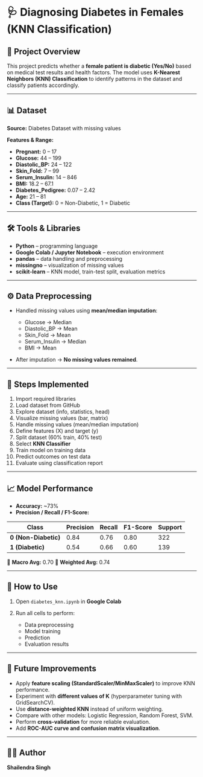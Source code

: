 # 🩺 Diagnosing Diabetes in Females (KNN Classification)

## 📌 Project Overview

This project predicts whether a **female patient is diabetic (Yes/No)** based on medical test results and health factors.
The model uses **K-Nearest Neighbors (KNN) Classification** to identify patterns in the dataset and classify patients accordingly.

---

## 📊 Dataset

**Source:** Diabetes Dataset with missing values

**Features & Range:**

* **Pregnant:** 0 – 17
* **Glucose:** 44 – 199
* **Diastolic\_BP:** 24 – 122
* **Skin\_Fold:** 7 – 99
* **Serum\_Insulin:** 14 – 846
* **BMI:** 18.2 – 67.1
* **Diabetes\_Pedigree:** 0.07 – 2.42
* **Age:** 21 – 81
* **Class (Target):** 0 = Non-Diabetic, 1 = Diabetic

---

## 🛠 Tools & Libraries

* **Python** – programming language
* **Google Colab / Jupyter Notebook** – execution environment
* **pandas** – data handling and preprocessing
* **missingno** – visualization of missing values
* **scikit-learn** – KNN model, train-test split, evaluation metrics

---

## ⚙️ Data Preprocessing

* Handled missing values using **mean/median imputation**:

  * Glucose → Median
  * Diastolic\_BP → Mean
  * Skin\_Fold → Mean
  * Serum\_Insulin → Median
  * BMI → Mean
* After imputation → **No missing values remained**.

---

## 🚀 Steps Implemented

1. Import required libraries
2. Load dataset from GitHub
3. Explore dataset (info, statistics, head)
4. Visualize missing values (bar, matrix)
5. Handle missing values (mean/median imputation)
6. Define features (X) and target (y)
7. Split dataset (60% train, 40% test)
8. Select **KNN Classifier**
9. Train model on training data
10. Predict outcomes on test data
11. Evaluate using classification report

---

## 📈 Model Performance

* **Accuracy:** \~73%
* **Precision / Recall / F1-Score:**

| Class                | Precision | Recall | F1-Score | Support |
| -------------------- | --------- | ------ | -------- | ------- |
| **0 (Non-Diabetic)** | 0.84      | 0.76   | 0.80     | 322     |
| **1 (Diabetic)**     | 0.54      | 0.66   | 0.60     | 139     |

🔹 **Macro Avg:** 0.70
🔹 **Weighted Avg:** 0.74

---

## 📌 How to Use

1. Open `diabetes_knn.ipynb` in **Google Colab**
2. Run all cells to perform:

   * Data preprocessing
   * Model training
   * Prediction
   * Evaluation results

---

## 🔮 Future Improvements

* Apply **feature scaling (StandardScaler/MinMaxScaler)** to improve KNN performance.
* Experiment with **different values of K** (hyperparameter tuning with GridSearchCV).
* Use **distance-weighted KNN** instead of uniform weighting.
* Compare with other models: Logistic Regression, Random Forest, SVM.
* Perform **cross-validation** for more reliable evaluation.
* Add **ROC-AUC curve and confusion matrix visualization**.

---

## 👨‍💻 Author

**Shailendra Singh**
